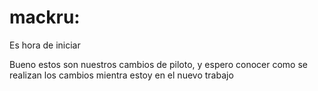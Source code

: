 # mackru: 
Es hora de iniciar 

Bueno estos son nuestros cambios de piloto, y espero conocer como se realizan los cambios mientra estoy en el nuevo trabajo 
